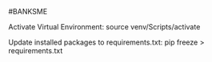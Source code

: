 #BANKSME

Activate Virtual Environment: source venv/Scripts/activate

Update installed packages to requirements.txt: pip freeze > requirements.txt
